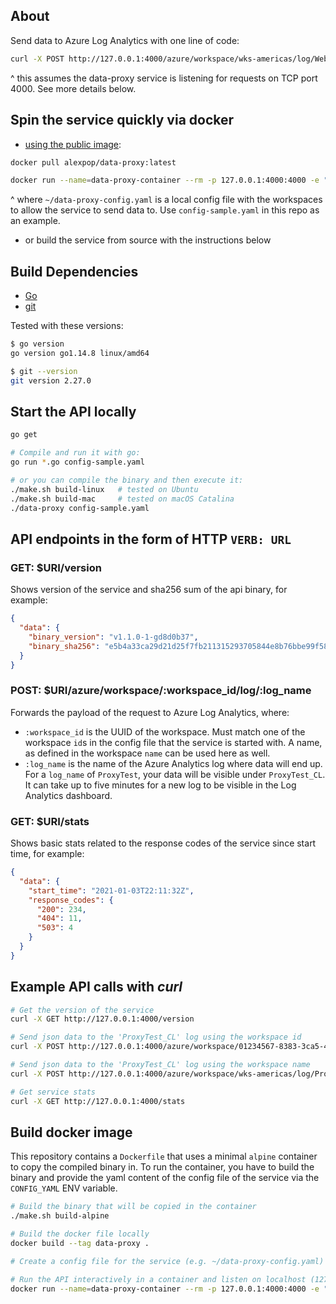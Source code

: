 ## About

Send data to Azure Log Analytics with one line of code:

```bash
curl -X POST http://127.0.0.1:4000/azure/workspace/wks-americas/log/WebTest -d '{"hello":"2021"}'
```

^ this assumes the data-proxy service is listening for requests on TCP port 4000. See more details below.

## Spin the service quickly via docker

 * [using the public image](https://hub.docker.com/r/alexpop/data-proxy):

```bash
docker pull alexpop/data-proxy:latest

docker run --name=data-proxy-container --rm -p 127.0.0.1:4000:4000 -e "CONFIG_YAML=$(cat ~/data-proxy-config.yaml)" alexpop/data-proxy:latest
```

^ where `~/data-proxy-config.yaml` is a local config file with the workspaces to allow the service to send data to. Use `config-sample.yaml` in this repo as an example.

 * or build the service from source with the instructions below

## Build Dependencies

  * [Go](https://golang.org/doc/install)
  * [git](https://git-scm.com/downloads)

Tested with these versions:
```bash
$ go version
go version go1.14.8 linux/amd64

$ git --version
git version 2.27.0
```

## Start the API locally

```bash
go get

# Compile and run it with go:
go run *.go config-sample.yaml

# or you can compile the binary and then execute it:
./make.sh build-linux   # tested on Ubuntu
./make.sh build-mac     # tested on macOS Catalina
./data-proxy config-sample.yaml
```

## API endpoints in the form of HTTP `VERB: URL`

### GET: $URI/version

Shows version of the service and sha256 sum of the api binary, for example:
```json
{
  "data": {
    "binary_version": "v1.1.0-1-gd8d0b37",
    "binary_sha256": "e5b4a33ca29d21d25f7fb211315293705844e8b76bbe99f58ad5d688bd72d520"
  }
}
```

### POST: $URI/azure/workspace/:workspace_id/log/:log_name

Forwards the payload of the request to Azure Log Analytics, where:

 * `:workspace_id` is the UUID of the workspace. Must match one of the workspace `id`s in the config file that the service is started with. A name, as defined in the workspace `name` can be used here as well.
 * `:log_name` is the name of the Azure Analytics log where data will end up. For a `log_name` of `ProxyTest`, your data will be visible under `ProxyTest_CL`. It can take up to five minutes for a new log to be visible in the Log Analytics dashboard.

### GET: $URI/stats

Shows basic stats related to the response codes of the service since start time, for example:
```json
{
  "data": {
    "start_time": "2021-01-03T22:11:32Z",
    "response_codes": {
      "200": 234,
      "404": 11,
      "503": 4
    }
  }
}
```

## Example API calls with _curl_
```bash
# Get the version of the service
curl -X GET http://127.0.0.1:4000/version

# Send json data to the 'ProxyTest_CL' log using the workspace id
curl -X POST http://127.0.0.1:4000/azure/workspace/01234567-8383-3ca5-4b65-d12a5cda0a55/log/ProxyTest -d '{"hello":"world1"}'

# Send json data to the 'ProxyTest_CL' log using the workspace name
curl -X POST http://127.0.0.1:4000/azure/workspace/wks-americas/log/ProxyTest -d '{"hello":"world2"}'

# Get service stats
curl -X GET http://127.0.0.1:4000/stats
```

## Build docker image

This repository contains a `Dockerfile` that uses a minimal `alpine` container to copy the compiled binary in.
To run the container, you have to build the binary and provide the yaml content of the config file of the service via the `CONFIG_YAML` ENV variable.

```bash
# Build the binary that will be copied in the container
./make.sh build-alpine

# Build the docker file locally
docker build --tag data-proxy .

# Create a config file for the service (e.g. ~/data-proxy-config.yaml) with your azure workspaces. Use config-sample.yaml in this repo as an example.

# Run the API interactively in a container and listen on localhost (127.0.0.1), TCP port 4000
docker run --name=data-proxy-container --rm -p 127.0.0.1:4000:4000 -e "CONFIG_YAML=$(cat ~/data-proxy-config.yaml)" data-proxy
```
